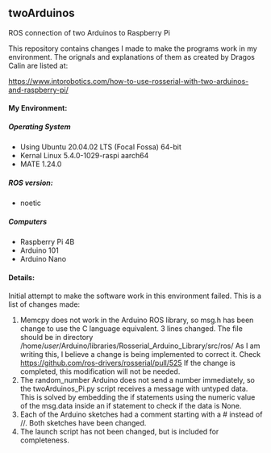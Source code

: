 <h2>twoArduinos</h2>

ROS connection of two Arduinos to Raspberry Pi
 
This repository contains changes I made to make the programs work in my environment.  The orignals and explanations of them as created by Dragos Calin are listed at:
 
https://www.intorobotics.com/how-to-use-rosserial-with-two-arduinos-and-raspberry-pi/

<h4>My Environment:</h4>

<h5>Operating System</h5>

- Using Ubuntu 20.04.02 LTS (Focal Fossa) 64-bit
- Kernal Linux 5.4.0-1029-raspi aarch64
- MATE 1.24.0

<h5>ROS version:</h5>

- noetic

<h5>Computers</h5>

- Raspberry Pi 4B
- Arduino 101
- Arduino Nano

<h4>Details:</h4>

Initial attempt to make the software work in this environment failed.  This is a list of changes made:

1.  Memcpy does not work in the Arduino ROS library, so msg.h has been change to use the C language equivalent.  3 lines changed.  The file should be in directory /home/*user*/Arduino/libraries/Rosserial_Arduino_Library/src/ros/  As I am writing this, I believe a change is being implemented to correct it.  Check https://github.com/ros-drivers/rosserial/pull/525  If the change is completed, this modification will not be needed.
2.  The random_number Arduino does not send a number immediately, so the twoArduinos_Pi.py script receives a message with untyped data.  This is solved by embedding the if statements using the numeric value of the msg.data inside an if statement to check if the data is None.
3.  Each of the Arduino sketches had a comment starting with a # instead of //.  Both sketches have been changed.
4.  The launch script has not been changed, but is included for completeness.
